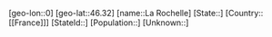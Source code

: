 ﻿---
location: [46.32,0]
mapzoom: [7,12] 
mapmarker: city 
type: City
tags:
- geo/City


SpocWebEntityId: 31768
isDeleted: false
confidential: public

---
[geo-lon::0]
[geo-lat::46.32]
[name::La Rochelle]
[State::]
[Country::[[France]]]
[StateId::]
[Population::]
[Unknown::]

